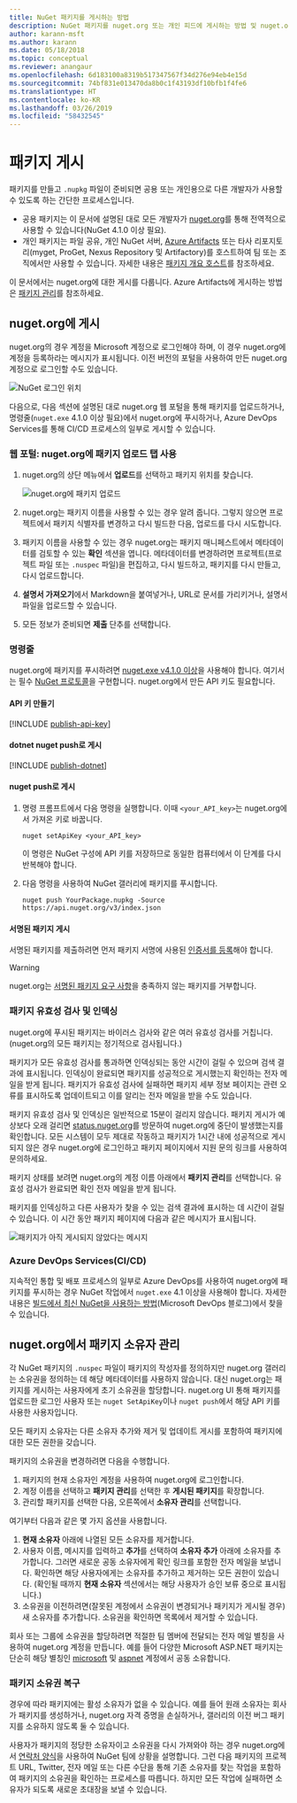 ```yaml
---
title: NuGet 패키지를 게시하는 방법
description: NuGet 패키지를 nuget.org 또는 개인 피드에 게시하는 방법 및 nuget.org에서 패키지 소유권을 관리하는 방법에 대한 자세한 지침입니다.
author: karann-msft
ms.author: karann
ms.date: 05/18/2018
ms.topic: conceptual
ms.reviewer: anangaur
ms.openlocfilehash: 6d183100a8319b517347567f34d276e94eb4e15d
ms.sourcegitcommit: 74bf831e013470da8b0c1f43193df10bfb1f4fe6
ms.translationtype: HT
ms.contentlocale: ko-KR
ms.lasthandoff: 03/26/2019
ms.locfileid: "58432545"
---
```

# <a name="publishing-packages"></a>패키지 게시

패키지를 만들고 `.nupkg` 파일이 준비되면 공용 또는 개인용으로 다른 개발자가 사용할 수 있도록 하는 간단한 프로세스입니다.

- 공용 패키지는 이 문서에 설명된 대로 모든 개발자가 [nuget.org](https://www.nuget.org/packages/manage/upload)를 통해 전역적으로 사용할 수 있습니다(NuGet 4.1.0 이상 필요).
- 개인 패키지는 파일 공유, 개인 NuGet 서버, [Azure Artifacts](https://www.visualstudio.com/docs/package/nuget/publish) 또는 타사 리포지토리(myget, ProGet, Nexus Repository 및 Artifactory)를 호스트하여 팀 또는 조직에서만 사용할 수 있습니다. 자세한 내용은 [패키지 개요 호스트](../hosting-packages/overview.md)를 참조하세요.

이 문서에서는 nuget.org에 대한 게시를 다룹니다. Azure Artifacts에 게시하는 방법은 [패키지 관리](https://www.visualstudio.com/docs/package/nuget/publish)를 참조하세요.

## <a name="publish-to-nugetorg"></a>nuget.org에 게시

nuget.org의 경우 계정을 Microsoft 계정으로 로그인해야 하며, 이 경우 nuget.org에 계정을 등록하라는 메시지가 표시됩니다. 이전 버전의 포털을 사용하여 만든 nuget.org 계정으로 로그인할 수도 있습니다.

![NuGet 로그인 위치](media/publish_NuGetSignIn.png)

다음으로, 다음 섹션에 설명된 대로 nuget.org 웹 포털을 통해 패키지를 업로드하거나, 명령줄(`nuget.exe` 4.1.0 이상 필요)에서 nuget.org에 푸시하거나, Azure DevOps Services를 통해 CI/CD 프로세스의 일부로 게시할 수 있습니다.

### <a name="web-portal-use-the-upload-package-tab-on-nugetorg"></a>웹 포털: nuget.org에 패키지 업로드 탭 사용

1. nuget.org의 상단 메뉴에서 **업로드**를 선택하고 패키지 위치를 찾습니다.

    ![nuget.org에 패키지 업로드](media/publish_UploadYourPackage.PNG)

1. nuget.org는 패키지 이름을 사용할 수 있는 경우 알려 줍니다. 그렇지 않으면 프로젝트에서 패키지 식별자를 변경하고 다시 빌드한 다음, 업로드를 다시 시도합니다.

1. 패키지 이름을 사용할 수 있는 경우 nuget.org는 패키지 매니페스트에서 메타데이터를 검토할 수 있는 **확인** 섹션을 엽니다. 메타데이터를 변경하려면 프로젝트(프로젝트 파일 또는 `.nuspec` 파일)을 편집하고, 다시 빌드하고, 패키지를 다시 만들고, 다시 업로드합니다.

1. **설명서 가져오기**에서 Markdown을 붙여넣거나, URL로 문서를 가리키거나, 설명서 파일을 업로드할 수 있습니다.

1. 모든 정보가 준비되면 **제출** 단추를 선택합니다.

### <a name="command-line"></a>명령줄

nuget.org에 패키지를 푸시하려면 [nuget.exe v4.1.0 이상](https://www.nuget.org/downloads)을 사용해야 합니다. 여기서는 필수 [NuGet 프로토콜](../api/nuget-protocols.md)을 구현합니다. nuget.org에서 만든 API 키도 필요합니다.

#### <a name="create-api-keys"></a>API 키 만들기

[!INCLUDE [publish-api-key](../quickstart/includes/publish-api-key.md)]

#### <a name="publish-with-dotnet-nuget-push"></a>dotnet nuget push로 게시

[!INCLUDE [publish-dotnet](../quickstart/includes/publish-dotnet.md)]

#### <a name="publish-with-nuget-push"></a>nuget push로 게시

1. 명령 프롬프트에서 다음 명령을 실행합니다. 이때 `<your_API_key>`는 nuget.org에서 가져온 키로 바꿉니다.

    ```cli
    nuget setApiKey <your_API_key>
    ```

    이 명령은 NuGet 구성에 API 키를 저장하므로 동일한 컴퓨터에서 이 단계를 다시 반복해야 합니다.

1. 다음 명령을 사용하여 NuGet 갤러리에 패키지를 푸시합니다.

    ```cli
    nuget push YourPackage.nupkg -Source https://api.nuget.org/v3/index.json
    ```

#### <a name="publish-signed-packages"></a>서명된 패키지 게시

서명된 패키지를 제출하려면 먼저 패키지 서명에 사용된 [인증서를 등록](../create-packages/Sign-a-Package.md#register-the-certificate-on-nugetorg)해야 합니다. 

> [!Warning]
> nuget.org는 [서명된 패키지 요구 사항](../reference/Signed-Packages-Reference.md#signature-requirements-on-nugetorg)을 충족하지 않는 패키지를 거부합니다.

### <a name="package-validation-and-indexing"></a>패키지 유효성 검사 및 인덱싱

nuget.org에 푸시된 패키지는 바이러스 검사와 같은 여러 유효성 검사를 거칩니다. (nuget.org의 모든 패키지는 정기적으로 검사됩니다.)

패키지가 모든 유효성 검사를 통과하면 인덱싱되는 동안 시간이 걸릴 수 있으며 검색 결과에 표시됩니다. 인덱싱이 완료되면 패키지를 성공적으로 게시했는지 확인하는 전자 메일을 받게 됩니다. 패키지가 유효성 검사에 실패하면 패키지 세부 정보 페이지는 관련 오류를 표시하도록 업데이트되고 이를 알리는 전자 메일을 받을 수도 있습니다.

패키지 유효성 검사 및 인덱싱은 일반적으로 15분이 걸리지 않습니다. 패키지 게시가 예상보다 오래 걸리면 [status.nuget.org](https://status.nuget.org/)를 방문하여 nuget.org에 중단이 발생했는지를 확인합니다. 모든 시스템이 모두 제대로 작동하고 패키지가 1시간 내에 성공적으로 게시되지 않은 경우 nuget.org에 로그인하고 패키지 페이지에서 지원 문의 링크를 사용하여 문의하세요.

패키지 상태를 보려면 nuget.org의 계정 이름 아래에서 **패키지 관리**를 선택합니다. 유효성 검사가 완료되면 확인 전자 메일을 받게 됩니다.

패키지를 인덱싱하고 다른 사용자가 찾을 수 있는 검색 결과에 표시하는 데 시간이 걸릴 수 있습니다. 이 시간 동안 패키지 페이지에 다음과 같은 메시지가 표시됩니다.

![패키지가 아직 게시되지 않았다는 메시지](media/publish_NotYetIndexed.png)

### <a name="azure-devops-services-cicd"></a>Azure DevOps Services(CI/CD)

지속적인 통합 및 배포 프로세스의 일부로 Azure DevOps를 사용하여 nuget.org에 패키지를 푸시하는 경우 NuGet 작업에서 `nuget.exe` 4.1 이상을 사용해야 합니다. 자세한 내용은 [빌드에서 최신 NuGet을 사용하는 방법](https://blogs.msdn.microsoft.com/devops/2017/09/29/using-the-latest-nuget-in-your-build/)(Microsoft DevOps 블로그)에서 찾을 수 있습니다.

## <a name="managing-package-owners-on-nugetorg"></a>nuget.org에서 패키지 소유자 관리

각 NuGet 패키지의 `.nuspec` 파일이 패키지의 작성자를 정의하지만 nuget.org 갤러리는 소유권을 정의하는 데 해당 메타데이터를 사용하지 않습니다. 대신 nuget.org는 패키지를 게시하는 사용자에게 초기 소유권을 할당합니다. nuget.org UI 통해 패키지를 업로드한 로그인 사용자 또는 `nuget SetApiKey`이나 `nuget push`에서 해당 API 키를 사용한 사용자입니다.

모든 패키지 소유자는 다른 소유자 추가와 제거 및 업데이트 게시를 포함하여 패키지에 대한 모든 권한을 갖습니다.

패키지의 소유권을 변경하려면 다음을 수행합니다.

1. 패키지의 현재 소유자인 계정을 사용하여 nuget.org에 로그인합니다.
1. 계정 이름을 선택하고 **패키지 관리**를 선택한 후 **게시된 패키지**를 확장합니다.
1. 관리할 패키지를 선택한 다음, 오른쪽에서 **소유자 관리**를 선택합니다.

여기부터 다음과 같은 몇 가지 옵션을 사용합니다.

1. **현재 소유자** 아래에 나열된 모든 소유자를 제거합니다.
1. 사용자 이름, 메시지를 입력하고 **추가**를 선택하여 **소유자 추가** 아래에 소유자를 추가합니다. 그러면 새로운 공동 소유자에게 확인 링크를 포함한 전자 메일을 보냅니다. 확인하면 해당 사용자에게는 소유자를 추가하고 제거하는 모든 권한이 있습니다. (확인될 때까지 **현재 소유자** 섹션에서는 해당 사용자가 승인 보류 중으로 표시됩니다.)
1. 소유권을 이전하려면(잘못된 계정에서 소유권이 변경되거나 패키지가 게시될 경우) 새 소유자를 추가합니다. 소유권을 확인하면 목록에서 제거할 수 있습니다.

회사 또는 그룹에 소유권을 할당하려면 적절한 팀 멤버에 전달되는 전자 메일 별칭을 사용하여 nuget.org 계정을 만듭니다. 예를 들어 다양한 Microsoft ASP.NET 패키지는 단순히 해당 별칭인 [microsoft](http://nuget.org/profiles/microsoft) 및 [aspnet](http://nuget.org/profiles/aspnet) 계정에서 공동 소유합니다.

### <a name="recovering-package-ownership"></a>패키지 소유권 복구

경우에 따라 패키지에는 활성 소유자가 없을 수 있습니다. 예를 들어 원래 소유자는 회사가 패키지를 생성하거나, nuget.org 자격 증명을 손실하거나, 갤러리의 이전 버그 패키지를 소유하지 않도록 둘 수 있습니다.

사용자가 패키지의 정당한 소유자이고 소유권을 다시 가져와야 하는 경우 nuget.org에서 [연락처 양식](https://www.nuget.org/policies/Contact)을 사용하여 NuGet 팀에 상황을 설명합니다. 그런 다음 패키지의 프로젝트 URL, Twitter, 전자 메일 또는 다른 수단을 통해 기존 소유자를 찾는 작업을 포함하여 패키지의 소유권을 확인하는 프로세스를 따릅니다. 하지만 모든 작업에 실패하면 소유자가 되도록 새로운 초대장을 보낼 수 있습니다.
